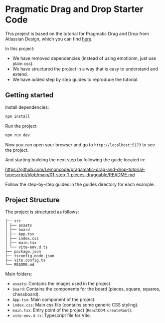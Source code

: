 # Pragmatic Drag and Drop Starter Code

This project is based on the tutorial for Pragmatic Drag and Drop from Atlassian Design, which you can find [here](https://atlassian.design/components/pragmatic-drag-and-drop/tutorial).

In this project:

- We have removed dependencies (instead of using emotionm, just use plain css).
- We have structured the project in a way that is easy to understand and extend.
- We have added step by step guides to reproduce the tutorial.

## Getting started

Install dependencies:

```bash
npm install
```

Run the project

```bash
npm run dev
```

Now you can open your browser and go to `http://localhost:5173` to see the project.

And starting building the next step by following the guide located in:

https://github.com/Lemoncode/pragamatic-drag-and-drop-tutorial-typescript/blob/main/01-step-1-pieces-draggable/README.md

Follow the step-by-step guides in the guides directory for each example.

## Project Structure

The project is structured as follows:

```
├── src
│ ├── assets
│ ├── board
│ ├── App.tsx
│ ├── index.css
│ ├── main.tsx
│ └── vite-env.d.ts
├── package.json
├── tsconfig.node.json
├── vite.config.ts
└── README.md
```

Main folders:

- `assets`: Contains the images used in the project.
- `board`: Contains the components for the board (pieces, square, squares, chessboard).
- `App.tsx`: Main component of the project.
- `index.css`: Main css file (contains some generic CSS styling).
- `main.tsx`: Entry point of the project (`ReactDOM.createRoot`).
- `vite-env.d.ts`: Typescript file for Vite.
